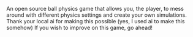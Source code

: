 An open source ball physics game that allows you, the player, to mess around with different physics settings and create your own simulations. 
Thank your local ai for making this possible (yes, I used ai to make this somehow)
If you wish to improve on this game, go ahead!
